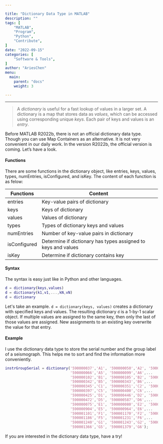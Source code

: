 ```yaml
---

title: "Dictionary Data Type in MATLAB"
description: ""
tags: [
    "MATLAB",
    "Program",
    "Python",
    "Contribute",
]
date: "2022-09-15"
categories: [
    "Software & Tools",
]
author: "AriesChen"
menu:
  main:
    parent: "docs"
    weight: 3

---
```


---

> A *dictionary* is useful for a fast lookup of values in a larger set. A dictionary is a map that stores data as *values*, which can be accessed using corresponding unique *keys*. Each pair of keys and values is an *entry*.

Before MATLAB R2022b, there is not an official dictionary data type. Though you can use Map Containers as an alternative. It is not very convenient in our daily work. In the version R2022b, the official version is coming. Let’s have a look.

#### Functions

There are some functions in the dictionary object, like entries, keys, values, types, numEntries, isConfigured, and isKey. The content of each function is as felow:

| Functions    | Content                                                      |
| ------------ | ------------------------------------------------------------ |
| entries      | Key-value pairs of dictionary                                |
| keys         | Keys of dictionary                                           |
| values       | Values of dictionary                                         |
| types        | Types of dictionary keys and values                          |
| numEntries   | Number of key-value pairs in dictionary                      |
| isConfigured | Determine if dictionary has types assigned to keys and values |
| isKey        | Determine if dictionary contains key                         |

#### Syntax

The syntax is easy just like in Python and other languages.

```matlab
d = dictionary(keys,values)
d = dictionary(k1,v1,...,kN,vN)
d = dictionary
```

Let's take an example. `d = dictionary(keys, values)` creates a dictionary with specified keys and values. The resulting dictionary `d` is a 1-by-1 scalar object. If multiple values are assigned to the same key, then only the last of those values are assigned. New assignments to an existing key overwrite the value for that entry.

#### Example

I use the dictionary data type to store the serial number and the group label of a seismograph. This helps me to sort and find the information more conveniently.

```matlab
instrGroupSerial = dictionary('590000037','A1', '590000050','A2', '590000059','A3', '590000064','A4',...
                              '590000066','A5', '590000099','A6',...                     
                              '590000102','B1', '590000105','B2', '590000106','B3', '590000111','B4',...
                              '590000342','B5', '590000343','B6',...                     
                              '590000345','C1', '590000351','C2', '590000358','C3', '590000372','C4',...
                              '590000397','C5', '590000400','C6',...                     
                              '590000425','D1', '590000446','D2', '590000450','D3', '590000458','D4',...
                              '590000472','D5', '590000587','D6',...                     
                              '590000075','E1', '590000080','E2', '590000360','E3', '590000894','E4',...
                              '590000904','E5', '590000964','E6',...                     
                              '590001101','F1', '590001170','F2', '590001172','F3', '590001184','F4',...
                              '590001186','F5', '590001231','F6',...                     
                              '590001240','G1', '590001243','G2', '590001300','G3', '590001347','G4',...
                              '590001366','G5', '590001379','G6');
```

If you are interested in the dictionary data type, have a try!
